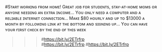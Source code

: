 #Sᴛᴀʀᴛ ᴡᴏʀᴋɪɴɢ ғʀᴏᴍ ʜᴏᴍᴇ! Gʀᴇᴀᴛ ᴊᴏʙ ғᴏʀ sᴛᴜᴅᴇɴᴛs, sᴛᴀʏ-ᴀᴛ-ʜᴏᴍᴇ ᴍᴏᴍs ᴏʀ ᴀɴʏᴏɴᴇ ɴᴇᴇᴅɪɴɢ ᴀɴ ᴇxᴛʀᴀ ɪɴᴄᴏᴍᴇ... Yᴏᴜ ᴏɴʟʏ ɴᴇᴇᴅ ᴀ ᴄᴏᴍᴘᴜᴛᴇʀ ᴀɴᴅ ᴀ ʀᴇʟɪᴀʙʟᴇ ɪɴᴛᴇʀɴᴇᴛ ᴄᴏɴɴᴇᴄᴛɪᴏɴ... Mᴀᴋᴇ $80 ʜᴏᴜʀʟʏ ᴀɴᴅ ᴜᴘ ᴛᴏ $13000 ᴀ ᴍᴏɴᴛʜ ʙʏ ғᴏʟʟᴏᴡɪɴɢ ʟɪɴᴋ ᴀᴛ ᴛʜᴇ ʙᴏᴛᴛᴏᴍ ᴀɴᴅ sɪɢɴɪɴɢ ᴜᴘ... Yᴏᴜ ᴄᴀɴ ʜᴀᴠᴇ ʏᴏᴜʀ ғɪʀsᴛ ᴄʜᴇᴄᴋ ʙʏ ᴛʜᴇ ᴇɴᴅ ᴏғ ᴛʜɪs ᴡᴇᴇᴋ
>>> #https://bit.ly/2ETrfrp  
>>> #https://bit.ly/2ETrfrp
>>> #https://bit.ly/2ETrfrp
